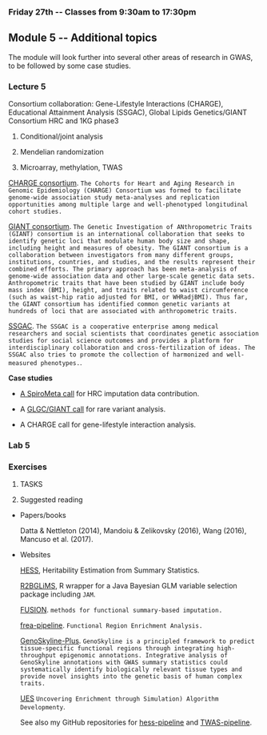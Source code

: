 ### Friday 27th -- Classes from 9:30am to 17:30pm

## Module 5 -- Additional topics

The module will look further into several other areas of research in GWAS, to be followed by some case studies.

### Lecture 5

Consortium collaboration: Gene-Lifestyle Interactions (CHARGE), Educational Attainment Analysis (SSGAC), Global Lipids Genetics/GIANT Consortium HRC and 1KG phase3

1. Conditional/joint analysis

2. Mendelian randomization

3. Microarray, methylation, TWAS

[CHARGE consortium](http://www.chargeconsortium.com/). `The Cohorts for Heart and Aging Research in Genomic Epidemiology (CHARGE) Consortium was formed to facilitate genome-wide association study meta-analyses and replication opportunities among multiple large and well-phenotyped longitudinal cohort studies.`

[GIANT consortium](http://portals.broadinstitute.org/collaboration/giant/index.php/GIANT_consortium). `The Genetic Investigation of ANthropometric Traits (GIANT) consortium is an international collaboration that seeks to identify genetic loci that modulate human body size and shape, including height and measures of obesity. The GIANT consortium is a collaboration between investigators from many different groups, institutions, countries, and studies, and the results represent their combined efforts. The primary approach has been meta-analysis of genome-wide association data and other large-scale genetic data sets. Anthropometric traits that have been studied by GIANT include body mass index (BMI), height, and traits related to waist circumference (such as waist-hip ratio adjusted for BMI, or WHRadjBMI). Thus far, the GIANT consortium has identified common genetic variants at hundreds of loci that are associated with anthropometric traits.`

[SSGAC](https://www.thessgac.org/). `The SSGAC is a cooperative enterprise among medical researchers and social scientists that coordinates genetic association studies for social science outcomes and provides a platform for interdisciplinary collaboration and cross-fertilization of ideas. The SSGAC also tries to promote the collection of harmonized and well-measured phenotypes.`.

**Case studies**

* [A SpiroMeta call](../SpiroMeta) for HRC imputation data contribution.

* A [GLGC/GIANT call](../GLGC-GIANT) for rare variant analysis.

* A CHARGE call for gene-lifestyle interaction analysis.

### Lab 5

### Exercises

1. TASKS

2. Suggested reading

* Papers/books

   Datta & Nettleton (2014), Mandoiu & Zelikovsky (2016), Wang (2016), Mancuso et al. (2017).

* Websites

   [HESS](https://github.com/huwenboshi/hess), Heritability Estimation from Summary Statistics.

   [R2BGLiMS](https://github.com/pjnewcombe/R2BGLiMS), R wrapper for a Java Bayesian GLM variable selection package including `JAM`.

   [FUSION](https://github.com/gusevlab/fusion_twas). `methods for functional summary-based imputation.`

   [frea-pipeline](https://github.com/aksarkar/frea-pipeline). `Functional Region Enrichment Analysis.`

   [GenoSkyline-Plus](http://genocanyon.med.yale.edu/GenoSkyline). `GenoSkyline is a principled framework to predict tissue-specific functional regions through integrating high-throughput epigenomic annotations. Integrative analysis of GenoSkyline annotations with GWAS summary statistics could systematically identify biologically relevant tissue types and provide novel insights into the genetic basis of human complex traits.`

   [UES](https://github.com/JamesHayes/uesEnrichment) `Uncovering Enrichment through Simulation) Algorithm Developmenty`.

   See also my GitHub repositories for [hess-pipeline](https://github.com/jinghuazhao/hess-pipeline) and [TWAS-pipeline](https://github.com/jinghuazhao/TWAS-pipeline).
